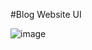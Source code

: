 #Blog Website UI 

![image](https://user-images.githubusercontent.com/57130927/213967277-236c9316-0e65-4af7-957c-bf377be03cc1.png)

